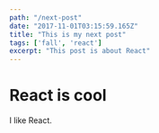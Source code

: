 ```yaml
---
path: "/next-post"
date: "2017-11-01T03:15:59.165Z"
title: "This is my next post"
tags: ['fall', 'react']
excerpt: "This post is about React"
---
```


# React is cool

I like React.

